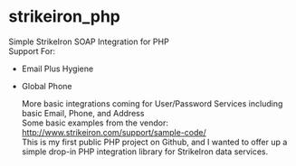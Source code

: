 # strikeiron_php
Simple StrikeIron SOAP Integration for PHP  
Support For:  
* Email Plus Hygiene
* Global Phone    
  
  More basic integrations coming for User/Password Services including basic Email, Phone, and Address  
Some basic examples from the vendor: http://www.strikeiron.com/support/sample-code/  
This is my first public PHP project on Github, and I wanted to offer up a simple drop-in PHP integration library for StrikeIron data services.
